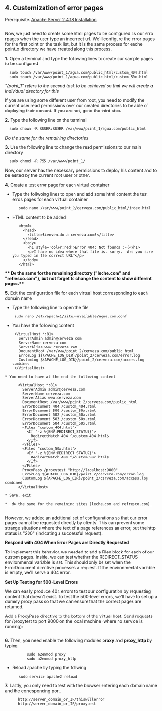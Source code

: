 
## 4. Customization of error pages

Prerequisite. [Apache Server 2.4.18 Installation](https://github.com/ddufale/Network-Services-Management/blob/master/Apache%202.4.18%20on%20Ubuntu%2016.04%20LTS/Install%20Apache%202.4.8.md)
##

Now, we just need to create some html pages to be configured as our erro rpages when the user type an incorrect url.
We'll configure the error pages for the first point on the task list, but it is the same process for eache point_x directory
we have created along this process.

  **1.** Open a terminal and type the following lines to create our sample pages to be configured
  
      sudo touch /var/www/point_1/agua.com/public_html/custom_404.html
      sudo touch /var/www/point_1/agua.com/public_html/custom_50x.html

_"/point_1" refers to the second task to be achieved so that we will create a individual directory for this_

If you are using some different user from root, you need to modify the current user read permissions over our created directories 
to be able of deploying their content. If you are not, go to the third step.

  **2.** Type the following line on the terminal
      
      sudo chown -R $USER:$USER /var/www/point_1/agua.com/public_html
      
  _Do the same for the remaining directories_
  
  **3.** Use the following line to change the read permissions to our main directory

      sudo chmod -R 755 /var/www/point_1/
      
Now, our server has the necessary permissions to deploy his content and to be edited by the current root user or other.

  **4.** Create a test error page for each virtual container
  
   * Type the follwoing lines to open and add some html content the test erros pages for each virtual container
            
            sudo nano /var/www/point_2/cerveza.com/public_html/index.html
            
   * HTML content to be added
            
            <html>
              <head>
                <title>Bienvenido a cerveza.com!</title>
              </head>
              <body>
                <h1 style='color:red'>Error 404: Not founds :-(</h1>
                <p>I have no idea where that file is, sorry.  Are you sure you typed in the correct URL?</p>
              </body>
            </html>
            
  __** Do the same for the remaining directory ("leche.com" and "refresco.com"), but not forget to change the content
  to show different pages.**__


  **5.** Edit the configuration file for each virtual host corresponding to each domain name
  
   * Type the following line to open the file
        
          sudo nano /etc/apache1/sites-available/agua.com.conf 
   
   * You have the following content
          
          <VirtualHost *:81>
            ServerAdmin admin@cerveza.com
            ServerName cerveza.com
            ServerAlias www.cerveza.com
            DocumentRoot /var/www/point_2/cerveza.com/public_html
            ErrorLog ${APACHE_LOG_DIR}/point_2/cerveza.com/error.log
            CustomLog ${APACHE_LOG_DIR}/point_2/cerveza.com/access.log combined
          </VirtualHost>
          
    * You need to have at the end the following content
          
          <VirtualHost *:81>
            ServerAdmin admin@cerveza.com
            ServerName cerveza.com
            ServerAlias www.cerveza.com
            DocumentRoot /var/www/point_2/cerveza.com/public_html
            ErrorDocument 404 /custom_404.html
            ErrorDocument 500 /custom_50x.html
            ErrorDocument 502 /custom_50x.html
            ErrorDocument 503 /custom_50x.html
            ErrorDocument 504 /custom_50x.html
            <Files "custom_404.html">
              <If "-z %{ENV:REDIRECT_STATUS}">
                RedirectMatch 404 ^/custom_404.html$
              </If>
            </Files>
            <Files "custom_50x.html">
              <If "-z %{ENV:REDIRECT_STATUS}">
                RedirectMatch 404 ^/custom_50x.html$
              </If>
            </Files>
            ProxyPass /proxytest "http://localhost:9000"
            ErrorLog ${APACHE_LOG_DIR}/point_2/cerveza.com/error.log
            CustomLog ${APACHE_LOG_DIR}/point_2/cerveza.com/access.log combined
          </VirtualHost>
    
    * Save, exit 
            
    * _do the same for the remaining sites (leche.com and refresco.com)_
    

##
However, we added an additional set of configurations so that our error pages cannot be requested directly by clients. 
This can prevent some strange situations where the text of a page references an error, but the http status is "200" 
(indicating a successful request).

**Respond with 404 When Error Pages are Directly Requested**

To implement this behavior, we needed to add a Files block for each of our custom pages. Inside, we can test whether 
the REDIRECT_STATUS environmental variable is set. This should only be set when the ErrorDocument directive processes 
a request. If the environmental variable is empty, we'll serve a 404 error.

**Set Up Testing for 500-Level Errors**

We can easily produce 404 errors to test our configuration by requesting content that doesn't exist. 
To test the 500-level errors, we'll have to set up a dummy proxy pass so that we can ensure that the 
correct pages are returned.

Add a ProxyPass directive to the bottom of the virtual host. Send requests for /proxytest to port 9000 on the local machine (where no service is running):
##

    
  **6.** Then, you need enable the following modules **proxy** and **proxy_http** by typing
  
              sudo a2enmod proxy
              sudo a2enmod proxy_http
        
   * Reload apache by typing the follwing
        
            sudo service apache2 reload
   
  **7.** Lastly, you only need to test with the browser entering each domain name and the corresponding port.
  
          http://server_domain_or_IP/thiswillerror
          http://server_domain_or_IP/proxytest
   
   
   
   
   
   

